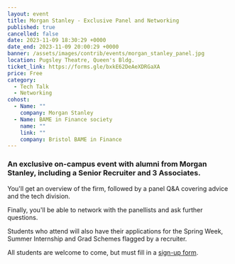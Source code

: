 ```yaml
---
layout: event
title: Morgan Stanley - Exclusive Panel and Networking
published: true
cancelled: false
date: 2023-11-09 18:30:29 +0000
date_end: 2023-11-09 20:00:29 +0000
banner: /assets/images/contrib/events/morgan_stanley_panel.jpg
location: Pugsley Theatre, Queen's Bldg.
ticket_link: https://forms.gle/bxkE62DeAeXDRGaXA
price: Free
category:
  - Tech Talk
  - Networking
cohost:
  - Name: ""
    company: Morgan Stanley
  - Name: BAME in Finance society
    name: ""
    link: ""
    company: Bristol BAME in Finance
---
```

### An exclusive on-campus event with alumni from Morgan Stanley, including a Senior Recruiter and 3 Associates.

You'll get an overview of the firm, followed by a panel Q&A covering advice and the tech division.

Finally, you'll be able to network with the panellists and ask further questions.

Students who attend will also have their applications for the Spring Week, Summer Internship and Grad Schemes flagged by a recruiter.

All students are welcome to come, but must fill in a [sign-up form](https://forms.gle/bxkE62DeAeXDRGaXA).
